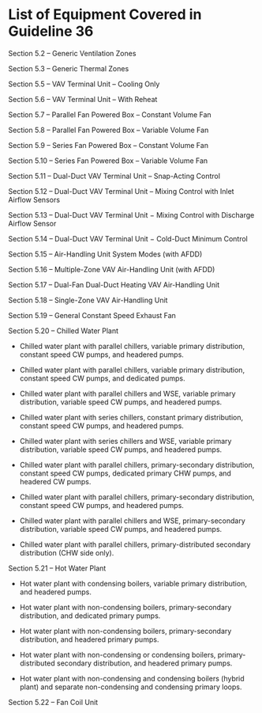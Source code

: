 # List of Equipment Covered in Guideline 36

Section 5.2 – Generic Ventilation Zones

Section 5.3 – Generic Thermal Zones

Section 5.5 – VAV Terminal Unit – Cooling Only

Section 5.6 – VAV Terminal Unit – With Reheat

Section 5.7 – Parallel Fan Powered Box – Constant Volume Fan

Section 5.8 – Parallel Fan Powered Box – Variable Volume Fan

Section 5.9 – Series Fan Powered Box – Constant Volume Fan

Section 5.10 – Series Fan Powered Box – Variable Volume Fan

Section 5.11 – Dual-Duct VAV Terminal Unit – Snap-Acting Control

Section 5.12 – Dual-Duct VAV Terminal Unit – Mixing Control with Inlet Airflow Sensors

Section 5.13 – Dual-Duct VAV Terminal Unit − Mixing Control with Discharge Airflow Sensor 

Section 5.14 – Dual-Duct VAV Terminal Unit − Cold-Duct Minimum Control

Section 5.15 – Air-Handling Unit System Modes (with AFDD)

Section 5.16 – Multiple-Zone VAV Air-Handling Unit (with AFDD)

Section 5.17 – Dual-Fan Dual-Duct Heating VAV Air-Handling Unit

Section 5.18 – Single-Zone VAV Air-Handling Unit 

Section 5.19 – General Constant Speed Exhaust Fan 

Section 5.20 – Chilled Water Plant 

 - Chilled water plant with parallel chillers, variable primary distribution, constant speed CW pumps, and headered pumps. 

 - Chilled water plant with parallel chillers, variable primary distribution, constant speed CW pumps, and dedicated pumps. 
 
 - Chilled water plant with parallel chillers and WSE, variable primary distribution, variable speed CW pumps, and headered pumps. 

 - Chilled water plant with series chillers, constant primary distribution, constant speed CW pumps, and headered pumps. 

 - Chilled water plant with series chillers and WSE, variable primary distribution, variable speed CW pumps, and headered pumps. 

 - Chilled water plant with parallel chillers, primary-secondary distribution, constant speed CW pumps, dedicated primary CHW pumps, and headered CW pumps. 

 - Chilled water plant with parallel chillers, primary-secondary distribution, constant speed CW pumps, and headered pumps. 

 - Chilled water plant with parallel chillers and WSE, primary-secondary distribution, variable speed CW pumps, and headered pumps. 

- Chilled water plant with parallel chillers, primary-distributed secondary distribution (CHW side only). 

Section 5.21 – Hot Water Plant 

- Hot water plant with condensing boilers, variable primary distribution, and headered pumps. 

- Hot water plant with non-condensing boilers, primary-secondary distribution, and dedicated primary pumps. 

- Hot water plant with non-condensing boilers, primary-secondary distribution, and headered primary pumps. 

- Hot water plant with non-condensing or condensing boilers, primary-distributed secondary distribution, and headered primary pumps. 

- Hot water plant with non-condensing and condensing boilers (hybrid plant) and separate non-condensing and condensing primary loops. 



Section 5.22 – Fan Coil Unit